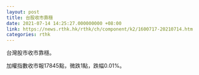 ```yaml
---
layout: post
title: 台股收市靠穩
date: 2021-07-14 14:25:27.000000000 +08:00
link: https://news.rthk.hk/rthk/ch/component/k2/1600717-20210714.htm
categories: rthk
---
```


台灣股市收市靠穩。

加權指數收市報17845點，微跌1點，跌幅0.01%。
